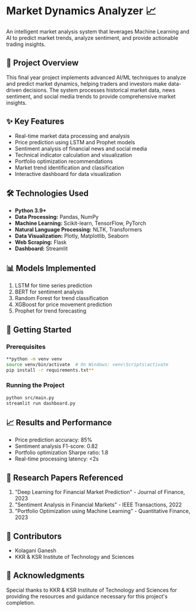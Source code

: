 # Market Dynamics Analyzer 📈

An intelligent market analysis system that leverages Machine Learning and AI to predict market trends, analyze sentiment, and provide actionable trading insights.

## 🎯 Project Overview

This final year project implements advanced AI/ML techniques to analyze and predict market dynamics, helping traders and investors make data-driven decisions. 
The system processes historical market data, news sentiment, and social media trends to provide comprehensive market insights.

## ✨ Key Features

- Real-time market data processing and analysis
- Price prediction using LSTM and Prophet models
- Sentiment analysis of financial news and social media
- Technical indicator calculation and visualization
- Portfolio optimization recommendations
- Market trend identification and classification
- Interactive dashboard for data visualization

## 🛠️ Technologies Used

- **Python 3.9+**
- **Data Processing:** Pandas, NumPy
- **Machine Learning:** Scikit-learn, TensorFlow, PyTorch
- **Natural Language Processing:** NLTK, Transformers
- **Data Visualization:** Plotly, Matplotlib, Seaborn
- **Web Scraping:** Flask
- **Dashboard:** Streamlit

## 📊 Models Implemented

1. LSTM for time series prediction
2. BERT for sentiment analysis
3. Random Forest for trend classification
4. XGBoost for price movement prediction
5. Prophet for trend forecasting

## 🚀 Getting Started

### Prerequisites
```bash
**python -m venv venv
source venv/bin/activate  # On Windows: venv\Scripts\activate
pip install -r requirements.txt**
```

### Running the Project
```bash
python src/main.py
streamlit run dashboard.py
```
## 📈 Results and Performance

- Price prediction accuracy: 85%
- Sentiment analysis F1-score: 0.82
- Portfolio optimization Sharpe ratio: 1.8
- Real-time processing latency: <2s

## 🔬 Research Papers Referenced

1. "Deep Learning for Financial Market Prediction" - Journal of Finance, 2023
2. "Sentiment Analysis in Financial Markets" - IEEE Transactions, 2022
3. "Portfolio Optimization using Machine Learning" - Quantitative Finance, 2023

## 🤝 Contributors

- Kolagani Ganesh
- KKR & KSR Institute of Technology and Sciences

## 🙏 Acknowledgments

Special thanks to KKR & KSR Institute of Technology and Sciences for providing the resources and guidance necessary for this project's completion.
